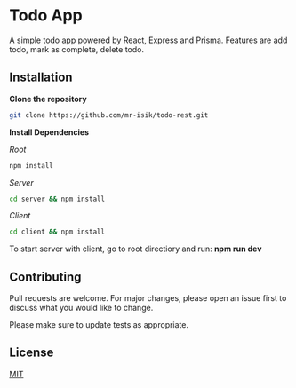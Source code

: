 # Todo App

A simple todo app powered by React, Express and Prisma. Features are add todo, mark as complete, delete todo.

## Installation

**Clone the repository**

```bash
git clone https://github.com/mr-isik/todo-rest.git
```

**Install Dependencies**

_Root_

```bash
npm install
```

_Server_

```bash
cd server && npm install
```

_Client_

```bash
cd client && npm install
```

To start server with client, go to root directiory and run: **npm run dev**

## Contributing

Pull requests are welcome. For major changes, please open an issue first
to discuss what you would like to change.

Please make sure to update tests as appropriate.

## License

[MIT](https://choosealicense.com/licenses/mit/)

